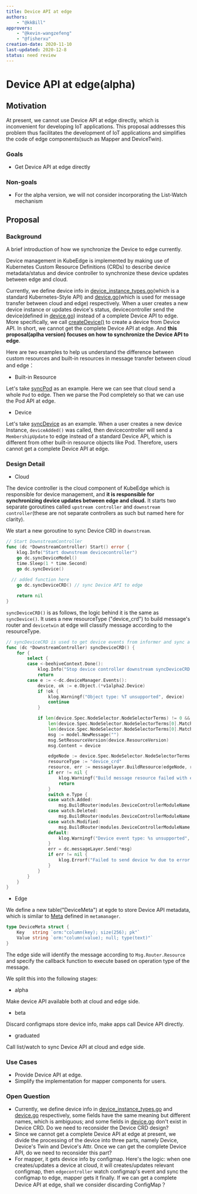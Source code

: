 ```yaml
---
title: Device API at edge
authors:
    - "@kkBill"
approvers:
    - "@kevin-wangzefeng"
    - "@fisherxu"
creation-date: 2020-11-10
last-updated: 2020-12-8
status: need review
---
```




# Device API at edge(alpha)

## Motivation

At present, we cannot use Device API at edge directly, which is inconvenient for developing IoT applications. This proposal addresses this problem thus facilitates the development of IoT applications and simplifies the code of edge components(such as Mapper and DeviceTwin).

### Goals

* Get Device API at edge directly

### Non-goals

* For the alpha version, we will not consider incorporating the List-Watch mechanism

## Proposal

### Background

A brief introduction of how we synchronize the Device to edge currently.

Device management in KubeEdge is implemented by making use of Kubernetes Custom Resource Definitions (CRDs) to describe device metadata/status and device controller to synchronize these device updates between edge and cloud. 

Currently, we define device info in [device_instance_types.go](https://github.com/kubeedge/kubeedge/blob/master/cloud/pkg/apis/devices/v1alpha2/device_instance_types.go#L360)(which is a standard Kubernetes-Style API) and [device.go](https://github.com/kubeedge/kubeedge/blob/master/cloud/pkg/devicecontroller/types/device.go#L4)(which is used for message transfer between cloud and edge) respectively. When a user creates a new device instance or updates device's status, devicecontroller send the device(defined in  [device.go](https://github.com/kubeedge/kubeedge/blob/master/cloud/pkg/devicecontroller/types/device.go#L4))  instead of a complete Device API to edge. More specifically, we call [createDevice()](https://github.com/kubeedge/kubeedge/blob/master/cloud/pkg/devicecontroller/controller/downstream.go#L417) to create a device from Device API. In short, we cannot get the complete Device API at edge. And **this proposal(aplha version) focuses on how to synchronize the Device API to edge**.

Here are two examples to help us understand the difference between custom resources and built-in resources in message transfer between cloud and edge：

* Built-in Resource

Let's take [syncPod](https://github.com/kubeedge/kubeedge/blob/master/cloud/pkg/edgecontroller/controller/downstream.go#L47) as an example. Here we can see that cloud send a whole `Pod` to edge. Then we parse the Pod completely so that we can use the Pod API at edge.

* Device

Let's take [syncDevice](https://github.com/kubeedge/kubeedge/blob/master/cloud/pkg/devicecontroller/controller/downstream.go#L148) as an example. When a user creates a new device Instance,  `deviceAdded()` was called, then devicecontroller will send a `MembershipUpdate` to edge instead of a standard Device API, which is different from other built-in resource objects like Pod. Therefore, users cannot get a  complete Device API at edge.

### Design Detail

* Cloud 

The device controller is the cloud component of KubeEdge which is responsible for device management, and **it is responsible for synchronizing device updates between edge and cloud.** It starts two separate goroutines called `upstream controller` and `downstream controller`(these are not separate controllers as such but named here for clarity). 

We start a new goroutine to sync Device CRD in `downstream`. 

```go
// Start DownstreamController
func (dc *DownstreamController) Start() error {
	klog.Info("Start downstream devicecontroller")
	go dc.syncDeviceModel()
	time.Sleep(1 * time.Second)
	go dc.syncDevice()
  
  // added function here
	go dc.syncDeviceCRD() // sync Device API to edge

	return nil
}
```

`syncDeviceCRD()` is as follows, the logic behind it is the same as `syncDevice()`. It uses a new resourceType ("device_crd") to build message's router and `devicetwin` at edge will classify message according to the resourceType.

```go
// syncDeviceCRD is used to get device events from informer and sync a whole Device CRD to edge
func (dc *DownstreamController) syncDeviceCRD() {
	for {
		select {
		case <-beehiveContext.Done():
			klog.Info("Stop device controller downstream syncDeviceCRD loop")
			return
		case e := <-dc.deviceManager.Events():
			device, ok := e.Object.(*v1alpha2.Device)
			if !ok {
				klog.Warningf("Object type: %T unsupported", device)
				continue
			}

			if len(device.Spec.NodeSelector.NodeSelectorTerms) != 0 &&
				len(device.Spec.NodeSelector.NodeSelectorTerms[0].MatchExpressions) != 0 &&
				len(device.Spec.NodeSelector.NodeSelectorTerms[0].MatchExpressions[0].Values) != 0 {
				msg := model.NewMessage("")
				msg.SetResourceVersion(device.ResourceVersion)
				msg.Content = device

				edgeNode := device.Spec.NodeSelector.NodeSelectorTerms[0].MatchExpressions[0].Values[0]
				resourceType := "device_crd"
				resource, err := messagelayer.BuildResource(edgeNode, resourceType, "")
				if err != nil {
					klog.Warningf("Build message resource failed with error: %s", err)
					return
				}
				switch e.Type {
				case watch.Added:
					msg.BuildRouter(modules.DeviceControllerModuleName, constants.GroupTwin, resource, model.InsertOperation)
				case watch.Deleted:
					msg.BuildRouter(modules.DeviceControllerModuleName, constants.GroupTwin, resource, model.DeleteOperation)
				case watch.Modified:
					msg.BuildRouter(modules.DeviceControllerModuleName, constants.GroupTwin, resource, model.UpdateOperation)
				default:
					klog.Warningf("Device event type: %s unsupported", e.Type)
				}
				err = dc.messageLayer.Send(*msg)
				if err != nil {
					klog.Errorf("Failed to send device %v due to error %v", msg, err)
				}
			}
		}
	}
}
```



* Edge

We define a new table("DeviceMeta") at egde to store Device API metadata, which is similar to [Meta](https://github.com/kubeedge/kubeedge/blob/master/edge/pkg/metamanager/dao/meta.go#L17) defined in `metamanager`.

```go
type DeviceMeta struct {
	Key   string `orm:"column(key); size(256); pk"`
	Value string `orm:"column(value); null; type(text)"`
}
```

The edge side will identify the message according to `Msg.Router.Resource` and specify the callback function to execute based on operation type of the message.



We split this into the following stages:

* alpha

Make device API available both at cloud and edge side.

* beta

Discard configmaps store device info, make apps call Device API directly.

* graduated

Call list/watch to sync Device API at cloud and edge side.


### Use Cases

* Provide Device API at edge.
* Simplify the implementation for mapper components for users.

### Open Question

* Currently, we define device info in [device_instance_types.go](https://github.com/kubeedge/kubeedge/blob/master/cloud/pkg/apis/devices/v1alpha2/device_instance_types.go#L360) and [device.go](https://github.com/kubeedge/kubeedge/blob/master/cloud/pkg/devicecontroller/types/device.go#L4) respectively, some fields have the same meaning but different names, which is ambiguous; and some fields in [device.go](https://github.com/kubeedge/kubeedge/blob/master/cloud/pkg/devicecontroller/types/device.go#L4) don't exist in Device CRD. Do we need to reconsider the Device CRD design?
* Since we cannot get a complete Device API at edge at present, we divide the processing of the device into three parts, namely Device, Device's Twin and Device's Attr. Once we can get the complete Device API, do we need to reconsider this part?
* For mapper, it gets device info by configmap. Here's the logic: when one creates/updates a device at cloud, it will creates/updates relevant configmap, then `edgecontroller` watch  configmap's event and sync the configmap to edge, mapper gets it finally. If we can get a complete Device API at edge, shall we consider discarding ConfigMap？

